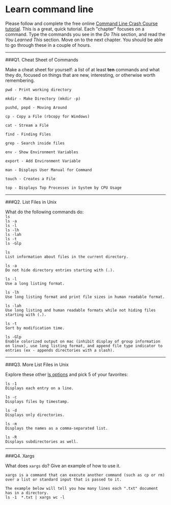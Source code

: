 # Learn command line

Please follow and complete the free online [Command Line Crash Course
tutorial](http://cli.learncodethehardway.org/book/). This is a great,
quick tutorial. Each "chapter" focuses on a command. Type the commands
you see in the _Do This_ section, and read the _You Learned This_
section. Move on to the next chapter. You should be able to go through
these in a couple of hours.

---

###Q1.  Cheat Sheet of Commands  

Make a cheat sheet for yourself: a list of at least **ten** commands and what they do, focused on things that are new, interesting, or otherwise worth remembering.

	pwd - Print working directory
	
	mkdir - Make Directory (mkdir -p)
	
	pushd, popd - Moving Around
	
	cp - Copy a File (rbcopy for Windows)

	cat - Stream a File

	find - Finding Files

	grep - Search inside files

	env - Show Environment Variables

	export - Add Environment Variable

	man - Displays User Manual for Command

	touch - Creates a File

	top - Displays Top Processes in System by CPU Usage

---

###Q2.  List Files in Unix   

What do the following commands do:  
`ls`  
`ls -a`  
`ls -l`  
`ls -lh`  
`ls -lah`  
`ls -t`  
`ls -Glp`  

	ls
	List information about files in the current directory.

	ls -a
	Do not hide directory entries starting with (.).

	ls -l
	Use a long listing format.

	ls -lh
	Use long listing format and print file sizes in human readable format.
	
	ls -lah
	Use long listing and human readable formats while not hiding files starting with (.).
	
	ls -t
	Sort by modification time.
	
	ls -Glp
	Enable colorized output on mac (inhibit display of group information on linux), use long listing format, and append file type indicator to entries (ex - appends directories with a slash).

---

###Q3.  More List Files in Unix  

Explore these other [ls options](http://www.techonthenet.com/unix/basic/ls.php) and pick 5 of your favorites:

	ls -1
	Displays each entry on a line.

	ls -c
	Displays files by timestamp.

	ls -d
	Displays only directories.
	
	ls -m
	Displays the names as a comma-separated list.
	
	ls -R
	Displays subdirectories as well.

---

###Q4.  Xargs   

What does `xargs` do? Give an example of how to use it.

	xargs is a command that can execute another command (such as cp or rm) over a list or standard input that is passed to it.
	
	The example below will tell you how many lines each ".txt" document has in a directory.
	ls -1  *.txt | xargs wc -l
 

